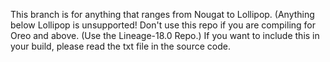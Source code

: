 This branch is for anything that ranges from Nougat to Lollipop. (Anything below Lollipop is unsupported! Don't use this repo if you are compiling for Oreo and above. (Use the Lineage-18.0 Repo.) 
If you want to include this in your build, please read the txt file in the source code.
